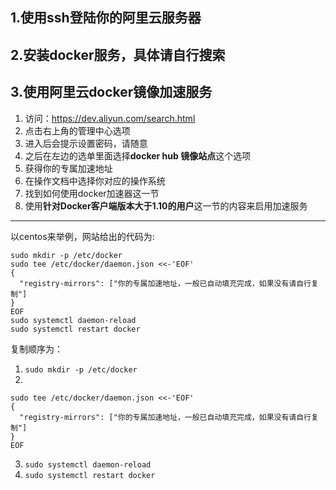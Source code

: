 ## 1.使用ssh登陆你的阿里云服务器
## 2.安装docker服务，具体请自行搜索
## 3.使用阿里云docker镜像加速服务
1. 访问：https://dev.aliyun.com/search.html
1. 点击右上角的管理中心选项
1. 进入后会提示设置密码，请随意
1. 之后在左边的选单里面选择**docker hub 镜像站点**这个选项
1. 获得你的专属加速地址
1. 在操作文档中选择你对应的操作系统
1. 找到如何使用docker加速器这一节
1. 使用**针对Docker客户端版本大于1.10的用户**这一节的内容来启用加速服务
------------
以centos来举例，网站给出的代码为:
```
sudo mkdir -p /etc/docker
sudo tee /etc/docker/daemon.json <<-'EOF'
{
  "registry-mirrors": ["你的专属加速地址，一般已自动填充完成，如果没有请自行复制"]
}
EOF
sudo systemctl daemon-reload
sudo systemctl restart docker
```
复制顺序为：
1. `sudo mkdir -p /etc/docker`
1. 
```
sudo tee /etc/docker/daemon.json <<-'EOF'
{
  "registry-mirrors": ["你的专属加速地址，一般已自动填充完成，如果没有请自行复制"]
}
EOF
```
3. `sudo systemctl daemon-reload`
4. `sudo systemctl restart docker`
